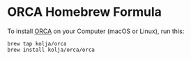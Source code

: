 
# ORCA Homebrew Formula

To install [ORCA](https://github.com/kolja/orca) on your Computer (macOS or Linux), run this:
```
brew tap kolja/orca
brew install kolja/orca/orca
```
